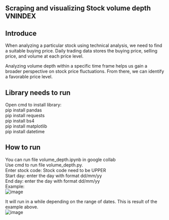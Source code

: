 ## Scraping and visualizing Stock volume depth VNINDEX

## Introduce

When analyzing a particular stock using technical analysis, we need to find a suitable buying price. Daily trading data stores the buying price, selling price, and volume at each price level.

Analyzing volume depth within a specific time frame helps us gain a broader perspective on stock price fluctuations. From there, we can identify a favorable price level.

## Library needs to run
Open cmd to install library:<br>
pip install pandas <br>
pip install requests <br>
pip install bs4 <br>
pip install matplotlib <br>
pip install datetime <br>

## How to run
You can run file volume_depth.ipynb in google collab <br>
Use cmd to run file volume_depth.py. <br>
Enter stock code: Stock code need to be UPPER <br>
Start day: enter the day with format dd/mm/yy <br>
End day: enter the day with format dd/mm/yy <br>
Example: <br>
![image](https://github.com/thien1504/Scraping-and-visualize-Stock-volumn-depth-VNINDEX/assets/68512088/208d0e8c-7c2a-468f-9859-0ece3b28ba2e)

It will run in a while depending on the range of dates. This is result of the example above. <br>
![image](https://github.com/thien1504/Scraping-and-visualize-Stock-volumn-depth-VNINDEX/assets/68512088/e4496621-5646-4ada-bd1a-90dea25e64e8)




